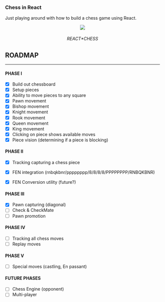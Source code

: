 ### Chess in React

Just playing around with how to build a chess game using React.

<div align="center">
  <img src="https://emojipedia-us.s3.dualstack.us-west-1.amazonaws.com/thumbs/120/samsung/320/black-chess-knight_265e.png" />
  <br/><h6>REACT*CHESS</h6>
</div>

## ROADMAP

---

#### PHASE I

- [x] Build out chessboard
- [x] Setup pieces
- [x] Ability to move pieces to any square
- [x] Pawn movement
- [x] Bishop movement
- [x] Knight movement
- [x] Rook movement
- [x] Queen movement
- [x] King movement
- [x] Clicking on piece shows available moves
- [x] Piece vision (determining if a piece is blocking)

#### PHASE II

- [x] Tracking capturing a chess piece
- [x] FEN integration (rnbqkbnr/pppppppp/8/8/8/8/PPPPPPPP/RNBQKBNR)
- [x] FEN Conversion utility (future?)


#### PHASE III

- [x] Pawn capturing (diagonal)
- [ ] Check & CheckMate
- [ ] Pawn promotion

#### PHASE IV

- [ ] Tracking all chess moves
- [ ] Replay moves

#### PHASE V

- [ ] Special moves (castling, En passant)

#### FUTURE PHASES

- [ ] Chess Engine (opponent)
- [ ] Multi-player
